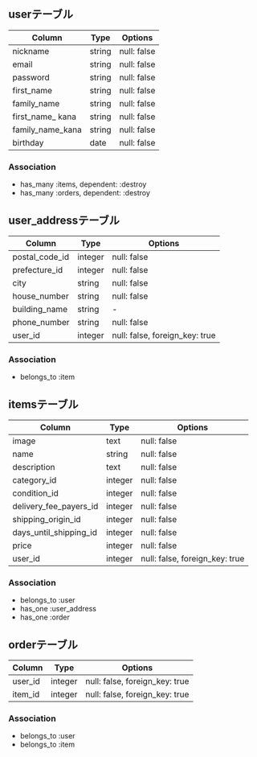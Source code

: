 ## userテーブル

|Column|Type|Options|
|------|----|-------|
|nickname|string|null: false|
|email|string|null: false|
|password|string|null: false|
|first_name|string|null: false|
|family_name|string|null: false|
|first_name_ kana|string|null: false|
|family_name_kana|string|null: false|
|birthday|date|null: false|

### Association
- has_many :items, dependent: :destroy​​
- has_many :orders, dependent: :destroy​​



## user​_addressテーブル

|Column|Type|Options|
|------|----|-------|
|postal_code_id|integer|null: false|
|prefecture_id|integer|null: false|
|city|string|null: false|
|house_number|string|null: false|
|building_name|string|-|
|phone_number|string|null: false|
|user_id|integer|null: false, foreign_key: true|


### Association
- belongs_to :item



## itemsテーブル

|Column|Type|Options|
|------|----|-------|
|image|text|null: false|
|name|string|null: false|
|description|text|null: false|
|category_id|integer|null: false|
|condition_id|integer|null: false|
|delivery_fee_payers_id|integer|null: false|
|shipping_origin_id|integer|null: false|
|days_until_shipping_id|integer|null: false|
|price|integer|null: false|
|user_id|integer|null: false, foreign_key: true|

### Association
- belongs_to :user
- has_one :user​_address
- has_one :order


## orderテーブル

|Column|Type|Options|
|------|----|-------|
|user_id|integer|null: false, foreign_key: true|
|item_id|integer|null: false, foreign_key: true|

### Association
- belongs_to :user
- belongs_to :item